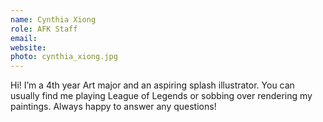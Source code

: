 ```yaml
---
name: Cynthia Xiong
role: AFK Staff
email:
website:
photo: cynthia_xiong.jpg
---
```


Hi! I’m a 4th year Art major and an aspiring splash illustrator. You can usually find me playing League of Legends or sobbing over rendering my paintings. Always happy to answer any questions!
